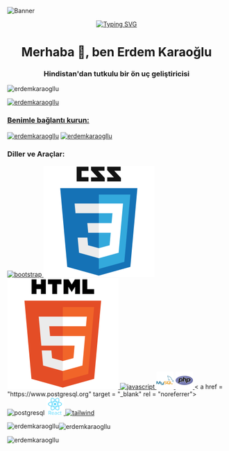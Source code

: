 ![Banner](https://media.licdn.com/dms/image/D4D16AQH_G0YzKFS6eg/profile-displaybackgroundimage-shrink_350_1400/0/1692037192822?e=1707350400&v=beta&t=WWdXo7JwQEjXLFKEnWh2N_zt96bnU4_l0mSoVS5Cgcg)
<p align="center">
    <a href="https://git.io/typing-svg">
        <img src="https://readme-typing-svg.demolab.com?font=Fira+Code&weight=500&pause=1000&color=718355&random=false&width=435&lines=Hello%2C+I+am+Erdem+Karao%C4%9Flu.;Merhaba%2C+Ben+Erdem+Karao%C4%9Flu." alt="Typing SVG" />
    </a>
</p>
<h1 align="center">Merhaba 👋, ben Erdem Karaoğlu</h1>
<h3 align="center">Hindistan'dan tutkulu bir ön uç geliştiricisi</h3>

<p align="left"> <img src= "https://komarev.com/ghpvc/?username=erdemkaraogllu&label=Profile%20views&color=0e75b6&style=flat" alt = "erdemkaraogllu" /> </p>

<p align = "left"> <a href = "https: //github.com/ryo-ma/github-profile-trophy"><img src="https://github-profile-trophy.vercel.app/?username=erdemkaraogllu" alt="erdemkaraogllu" /></ a> </p>

<h3 align = "left">Benimle bağlantı kurun:</h3>
<p align = "left">
<a href = "https://linkedin.com/in/erdemkaraogllu" target = " boş"><img align = "center" src = "https://raw.githubusercontent.com/rahuldkjain/github-profile-readme-generator/master/src/images/icons/Social/linked-in-alt.svg " alt = "erdemkaraogllu" height = "30" genişlik = "40" /></a>
<a href = "https://instagram.com/erdemkaraogllu" target = "blank"><img align = "center" src = "https://raw.githubusercontent.com/rahuldkjain/github-profile-readme-generator/master/src/images/icons/Social/instagram.svg" alt = "erdemkaraogllu" height = "30" genişlik = " 40" /></a>
</p>

<h3 align="left">Diller ve Araçlar:</h3>
<p align = "left"> <a href = "https://getbootstrap.com" target = "_blank" rel = "noreferrer"> <img src = "https://raw.githubusercontent.com/devicons/devicon /master/icons/bootstrap/bootstrap-plain-wordmark.svg" alt = "bootstrap" width = "40" height = "40"/> </a> <a href = "https://www.w3schools.com /css/" target = "_blank" rel = "noreferrer"> <img src = "https://raw.githubusercontent.com/devicons/devicon/master/icons/css3/css3-original-wordmark.svg" alt= "css3" genişlik = "40" yükseklik = "40"/> </a> <a href = "https://www.w3.org/html/" target = "_blank" rel = "noreferrer"> <img src = "https://raw.githubusercontent.com/devicons/devicon/master/icons/html5/html5-original-wordmark.svg" alt = "html5" genişlik = "40" yükseklik = "40"/> </ a> <a href = "https://developer.mozilla.org/en-US/docs/Web/JavaScript" target = "_blank" rel = "noreferrer"> <img src = "https://raw.githubusercontent .com/devicons/devicon/master/icons/javascript/javascript-original.svg" alt = "javascript" width = "40" height = "40"/> </a> <a href = "https://www .mysql.com/" target = "_blank" rel = "noreferrer"> <img src = "https://raw.githubusercontent.com/devicons/devicon/master/icons/mysql/mysql-original-wordmark.svg" alt = "mysql" width = "40" height = "40"/> </a> <a href = "https://www.php.net" target = "_blank" rel = "noreferrer"> <img src ="https://raw.githubusercontent.com/devicons/devicon/master/icons/php/php-original.svg" alt = "php" width = "40" height = "40"/> </a> < a href = "https://www.postgresql.org" target = "_blank" rel = "noreferrer"> <img src = "https://raw.githubusercontent.com/devicons/devicon/master/icons/postgresql/ postgresql-original-wordmark.svg" alt = "postgresql" width = "40" height = "40"/> </a> <a href = "https://reactjs.org/" target = "_blank" rel= "noreferrer"> <img src = "https://raw.githubusercontent.com/devicons/devicon/master/icons/react/react-original-wordmark.svg" alt = "react" width = "40" height = " 40"/> </a> <a href = "https://tailwindcss.com/" target = "_blank" rel = "noreferrer"> <img src = "https://www.vectorlogo.bölge/logos/tailwindcss/tailwindcss-icon.svg" alt = "tailwind" width = "40" height = "40"/> </a> </p>

<p><img align = "left" src = " https://github-readme-stats.vercel.app/api/top-langs?username=erdemkaraogllu&show_icons=true&locale=en&layout=compact" alt="erdemkaraogllu" /></p>

<p> <img align= "center" src="https://github-readme-stats.vercel.app/api?username=erdemkaraogllu&show_icons=true&locale=en" alt="erdemkaraogllu" /></p>

<p><img align="center " src="https://github-readme-streak-stats.herokuapp.com/?user=erdemkaraogllu&" alt="erdemkaraogllu" /></p>


<!--
**erdemkaraogllu/erdemkaraogllu** is a ✨ _special_ ✨ repository because its `README.md` (this file) appears on your GitHub profile.

Here are some ideas to get you started:

- 🔭 I’m currently working on ...
- 🌱 I’m currently learning ...
- 👯 I’m looking to collaborate on ...
- 🤔 I’m looking for help with ...
- 💬 Ask me about ...
- 📫 How to reach me: ...
- 😄 Pronouns: ...
- ⚡ Fun fact: ...
-->
